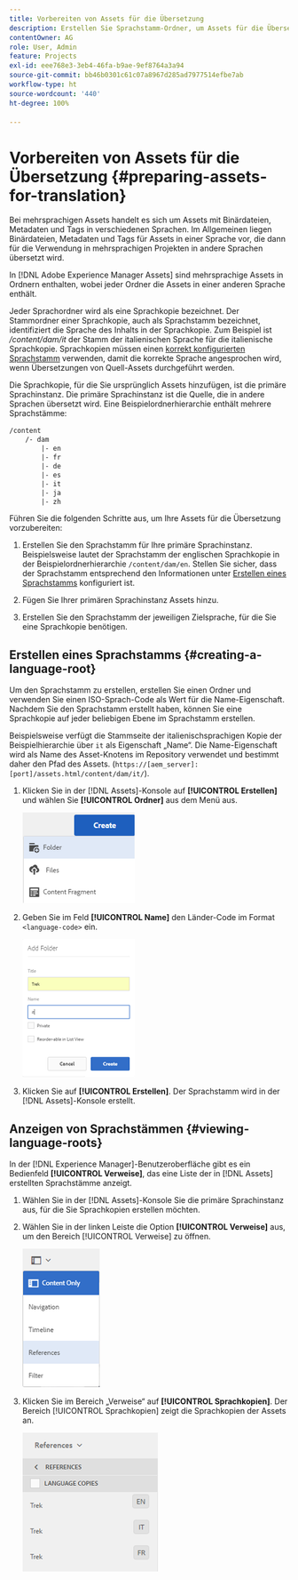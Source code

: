```yaml
---
title: Vorbereiten von Assets für die Übersetzung
description: Erstellen Sie Sprachstamm-Ordner, um Assets für die Übersetzung vorzubereiten und so mehrsprachige Assets zu unterstützen.
contentOwner: AG
role: User, Admin
feature: Projects
exl-id: eee768e3-3eb4-46fa-b9ae-9ef8764a3a94
source-git-commit: bb46b0301c61c07a8967d285ad7977514efbe7ab
workflow-type: ht
source-wordcount: '440'
ht-degree: 100%

---
```


# Vorbereiten von Assets für die Übersetzung {#preparing-assets-for-translation}

Bei mehrsprachigen Assets handelt es sich um Assets mit Binärdateien, Metadaten und Tags in verschiedenen Sprachen. Im Allgemeinen liegen Binärdateien, Metadaten und Tags für Assets in einer Sprache vor, die dann für die Verwendung in mehrsprachigen Projekten in andere Sprachen übersetzt wird.

In [!DNL Adobe Experience Manager Assets] sind mehrsprachige Assets in Ordnern enthalten, wobei jeder Ordner die Assets in einer anderen Sprache enthält.

Jeder Sprachordner wird als eine Sprachkopie bezeichnet. Der Stammordner einer Sprachkopie, auch als Sprachstamm bezeichnet, identifiziert die Sprache des Inhalts in der Sprachkopie. Zum Beispiel ist */content/dam/it* der Stamm der italienischen Sprache für die italienische Sprachkopie. Sprachkopien müssen einen [korrekt konfigurierten Sprachstamm](preparing-assets-for-translation.md#creating-a-language-root) verwenden, damit die korrekte Sprache angesprochen wird, wenn Übersetzungen von Quell-Assets durchgeführt werden.

Die Sprachkopie, für die Sie ursprünglich Assets hinzufügen, ist die primäre Sprachinstanz. Die primäre Sprachinstanz ist die Quelle, die in andere Sprachen übersetzt wird. Eine Beispielordnerhierarchie enthält mehrere Sprachstämme:

```shell
/content
    /- dam
        |- en
        |- fr
        |- de
        |- es
        |- it
        |- ja
        |- zh
```

Führen Sie die folgenden Schritte aus, um Ihre Assets für die Übersetzung vorzubereiten:

1. Erstellen Sie den Sprachstamm für Ihre primäre Sprachinstanz. Beispielsweise lautet der Sprachstamm der englischen Sprachkopie in der Beispielordnerhierarchie `/content/dam/en`. Stellen Sie sicher, dass der Sprachstamm entsprechend den Informationen unter [Erstellen eines Sprachstamms](preparing-assets-for-translation.md#creating-a-language-root) konfiguriert ist.

1. Fügen Sie Ihrer primären Sprachinstanz Assets hinzu.
1. Erstellen Sie den Sprachstamm der jeweiligen Zielsprache, für die Sie eine Sprachkopie benötigen.

## Erstellen eines Sprachstamms {#creating-a-language-root}

Um den Sprachstamm zu erstellen, erstellen Sie einen Ordner und verwenden Sie einen ISO-Sprach-Code als Wert für die Name-Eigenschaft. Nachdem Sie den Sprachstamm erstellt haben, können Sie eine Sprachkopie auf jeder beliebigen Ebene im Sprachstamm erstellen.

Beispielsweise verfügt die Stammseite der italienischsprachigen Kopie der Beispielhierarchie über `it` als Eigenschaft „Name“. Die Name-Eigenschaft wird als Name des Asset-Knotens im Repository verwendet und bestimmt daher den Pfad des Assets. (`https://[aem_server]:[port]/assets.html/content/dam/it/`).

1. Klicken Sie in der [!DNL Assets]-Konsole auf **[!UICONTROL Erstellen]** und wählen Sie **[!UICONTROL Ordner]** aus dem Menü aus.

   ![Ordner erstellen](assets/Create-folder.png)

1. Geben Sie im Feld **[!UICONTROL Name]** den Länder-Code im Format `<language-code>` ein.

   ![Sprach-Code in Ordner hinzufügen](assets/Add-language-code-in-folder.png)

1. Klicken Sie auf **[!UICONTROL Erstellen]**. Der Sprachstamm wird in der [!DNL Assets]-Konsole erstellt.

## Anzeigen von Sprachstämmen {#viewing-language-roots}

In der [!DNL Experience Manager]-Benutzeroberfläche gibt es ein Bedienfeld **[!UICONTROL Verweise]**, das eine Liste der in [!DNL Assets] erstellten Sprachstämme anzeigt.

1. Wählen Sie in der [!DNL Assets]-Konsole Sie die primäre Sprachinstanz aus, für die Sie Sprachkopien erstellen möchten.
1. Wählen Sie in der linken Leiste die Option **[!UICONTROL Verweise]** aus, um den Bereich [!UICONTROL Verweise] zu öffnen.

   ![chlimage_1-122](assets/chlimage_1-122.png)

1. Klicken Sie im Bereich „Verweise“ auf **[!UICONTROL Sprachkopien]**. Der Bereich [!UICONTROL Sprachkopien] zeigt die Sprachkopien der Assets an.

   ![Sprachkopien](assets/lang-copy2.png)

